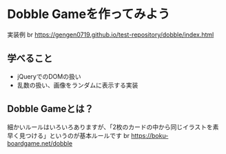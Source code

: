 # Dobble Gameを作ってみよう
実装例 br
https://gengen0719.github.io/test-repository/dobble/index.html

## 学べること
- jQueryでのDOMの扱い
- 乱数の扱い、画像をランダムに表示する実装

## Dobble Gameとは？
細かいルールはいろいろありますが、「2枚のカードの中から同じイラストを素早く見つける」というのが基本ルールです br
https://boku-boardgame.net/dobble
